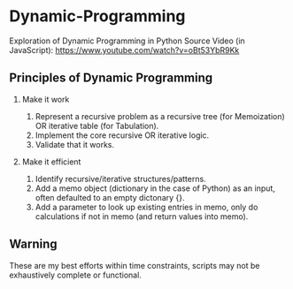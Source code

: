 # Dynamic-Programming

Exploration of Dynamic Programming in Python
Source Video (in JavaScript): https://www.youtube.com/watch?v=oBt53YbR9Kk

## Principles of Dynamic Programming

1. Make it work
    1. Represent a recursive problem as a recursive tree (for Memoization) OR iterative table (for Tabulation).
    2. Implement the core recursive OR iterative logic.
    3. Validate that it works.


2. Make it efficient
    1. Identify recursive/iterative structures/patterns.
    2. Add a memo object (dictionary in the case of Python) as an input, often defaulted to an empty dictonary {}.
    3. Add a parameter to look up existing entries in memo, only do calculations if not in memo (and return values into memo).

## Warning
These are my best efforts within time constraints, scripts may not be exhaustively complete or functional.
